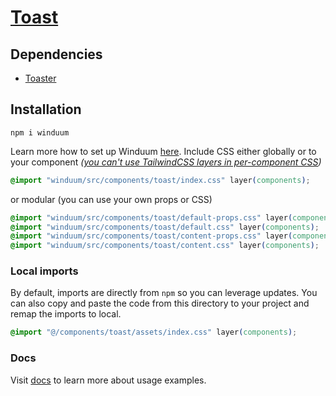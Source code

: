 # [Toast](https://winduum.dev/docs/components/toaster.html)

## Dependencies
* [Toaster](https://github.com/winduum/winduum/tree/next/src/components/toaster)

## Installation
```shell
npm i winduum
```
Learn more how to set up Winduum [here](https://winduum.dev/docs/).
Include CSS either globally or to your component _([you can't use TailwindCSS layers in per-component CSS](https://tailwindcss.com/docs/adding-custom-styles#layers-and-per-component-css))_

```css
@import "winduum/src/components/toast/index.css" layer(components);
```

or modular (you can use your own props or CSS)

```css
@import "winduum/src/components/toast/default-props.css" layer(components);
@import "winduum/src/components/toast/default.css" layer(components);
@import "winduum/src/components/toast/content-props.css" layer(components);
@import "winduum/src/components/toast/content.css" layer(components);
```

### Local imports
By default, imports are directly from `npm` so you can leverage updates.
You can also copy and paste the code from this directory to your project and remap the imports to local.

```css
@import "@/components/toast/assets/index.css" layer(components);
```

### Docs
Visit [docs](https://winduum.dev/docs/components/toaster.html) to learn more about usage examples.
